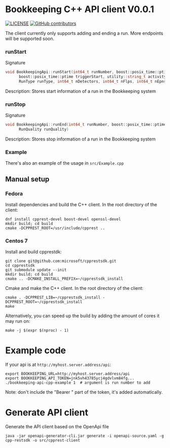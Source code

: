 # Bookkeeping C++ API client V0.0.1
[![LICENSE](https://img.shields.io/github/license/rummens1337/bookkeeping-cpprest-client.svg)](https://github.com/rummens1337/bookkeeping-cpprest-client/blob/main/LICENSE)
[![GitHub contributors](https://img.shields.io/github/contributors/rummens1337/bookkeeping-cpprest-client)](https://github.com/rummens1337/bookkeeping-cpprest-client/graphs/contributors)


The client currently only supports adding and ending a run. More endpoints will be supported soon.

### runStart
Signature
```cpp
void BookkeepingApi::runStart(int64_t runNumber, boost::posix_time::ptime o2Start,
      boost::posix_time::ptime triggerStart, utility::string_t activityId, 
      RunType runType, int64_t nDetectors, int64_t nFlps, int64_t nEpns) 
```
Description:
Stores start information of a run in the Bookkeeping system

### runStop
Signature
```cpp
void BookkeepingApi::runEnd(int64_t runNumber, boost::posix_time::ptime o2End, boost::posix_time::ptime triggerEnd,
      RunQuality runQuality)
```
Description:
Stores stop information of a run in the Bookkeeping system

### Example
There's also an example of the usage in `src/Example.cpp`


## Manual setup
### Fedora
Install dependencies and build the C++ client.
In the root directory of the client:
```console
dnf install cpprest-devel boost-devel openssl-devel 
mkdir build; cd build
cmake -DCPPREST_ROOT=/usr/include/cpprest ..
```

### Centos 7
Install and build cpprestdk:
```console
git clone git@github.com:microsoft/cpprestsdk.git
cd cpprestsdk
git submodule update --init
mkdir build; cd build
cmake .. -DCMAKE_INSTALL_PREFIX=~/cpprestsdk_install
```

Cmake and make the C++ client.
In the root directory of the client:
```console
cmake . -DCPPREST_LIB=~/cpprestsdk_install -DCPPREST_ROOT=~/cpprestsdk_install
make
```
Alternatively, you can speed up the build by adding the amount of cores it may run on:
```console
make -j $(expr $(nproc) - 1)
```

# Example code
If your api is at `http://myhost.server.address/api`:
```console
export BOOKKEEPING_URL=http://myhost.server.address/api
export BOOKKEEPING_API_TOKEN=jnk5vh43785ycj4gdvlvm84fg...
./bookkeeping-api-cpp-example 1  # argument is run number to add
```
Note: don't include the "Bearer " part of the token, it's added automatically.

# Generate API client
Generate the API client based on the OpenApi file
```console
java -jar openapi-generator-cli.jar generate -i openapi-source.yaml -g cpp-restsdk -o src/cpprest-client
```